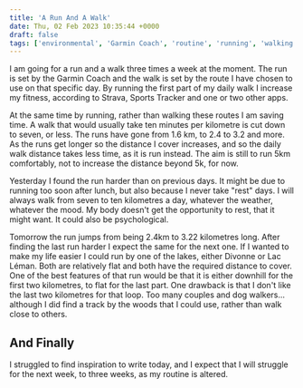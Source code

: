 ```yaml
---
title: 'A Run And A Walk'
date: Thu, 02 Feb 2023 10:35:44 +0000
draft: false
tags: ['environmental', 'Garmin Coach', 'routine', 'running', 'walking']
---
```


I am going for a run and a walk three times a week at the moment. The run is set by the Garmin Coach and the walk is set by the route I have chosen to use on that specific day. By running the first part of my daily walk I increase my fitness, according to Strava, Sports Tracker and one or two other apps.

At the same time by running, rather than walking these routes I am saving time. A walk that would usually take ten minutes per kilometre is cut down to seven, or less. The runs have gone from 1.6 km, to 2.4 to 3.2 and more. As the runs get longer so the distance I cover increases, and so the daily walk distance takes less time, as it is run instead. The aim is still to run 5km comfortably, not to increase the distance beyond 5k, for now.

Yesterday I found the run harder than on previous days. It might be due to running too soon after lunch, but also because I never take "rest" days. I will always walk from seven to ten kilometres a day, whatever the weather, whatever the mood. My body doesn't get the opportunity to rest, that it might want. It could also be psychological.

Tomorrow the run jumps from being 2.4km to 3.22 kilometres long. After finding the last run harder I expect the same for the next one. If I wanted to make my life easier I could run by one of the lakes, either Divonne or Lac Léman. Both are relatively flat and both have the required distance to cover. One of the best features of that run would be that it is either downhill for the first two kilometres, to flat for the last part. One drawback is that I don't like the last two kilometres for that loop. Too many couples and dog walkers... although I did find a track by the woods that I could use, rather than walk close to others.

And Finally
-----------

I struggled to find inspiration to write today, and I expect that I will struggle for the next week, to three weeks, as my routine is altered.
